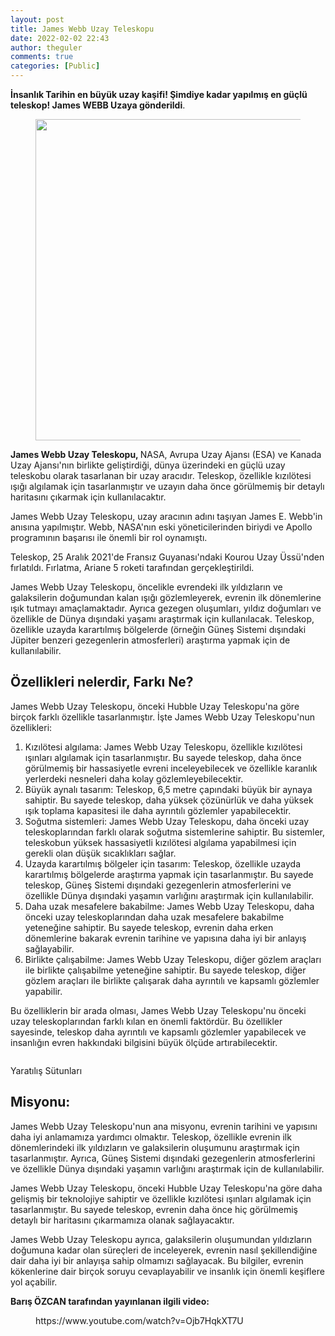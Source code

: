 ```yaml
---
layout: post
title: James Webb Uzay Teleskopu
date: 2022-02-02 22:43
author: theguler
comments: true
categories: [Public]
---
```

<!-- wp:paragraph -->
<p><strong>İnsanlık Tarihin en büyük uzay kaşifi! Şimdiye kadar yapılmış en güçlü teleskop! James WEBB Uzaya gönderildi</strong>.</p>
<!-- /wp:paragraph -->

<!-- wp:image {"id":1293,"width":687,"height":514,"sizeSlug":"large","linkDestination":"none"} -->
<figure class="wp-block-image size-large is-resized"><img src="https://farukguler.com/assets/post_images/right.jpeg?w=1024" alt="" class="wp-image-1293" width="687" height="514" /></figure>
<!-- /wp:image -->

<!-- wp:paragraph -->
<p><strong>James Webb Uzay Teleskopu, </strong>NASA, Avrupa Uzay Ajansı (ESA) ve Kanada Uzay Ajansı'nın birlikte geliştirdiği, dünya üzerindeki en güçlü uzay teleskobu olarak tasarlanan bir uzay aracıdır. Teleskop, özellikle kızılötesi ışığı algılamak için tasarlanmıştır ve uzayın daha önce görülmemiş bir detaylı haritasını çıkarmak için kullanılacaktır.</p>
<!-- /wp:paragraph -->

<!-- wp:paragraph -->
<p>James Webb Uzay Teleskopu, uzay aracının adını taşıyan James E. Webb'in anısına yapılmıştır. Webb, NASA'nın eski yöneticilerinden biriydi ve Apollo programının başarısı ile önemli bir rol oynamıştı.</p>
<!-- /wp:paragraph -->

<!-- wp:paragraph -->
<p>Teleskop, 25 Aralık 2021'de Fransız Guyanası'ndaki Kourou Uzay Üssü'nden fırlatıldı. Fırlatma, Ariane 5 roketi tarafından gerçekleştirildi.</p>
<!-- /wp:paragraph -->

<!-- wp:paragraph -->
<p>James Webb Uzay Teleskopu, öncelikle evrendeki ilk yıldızların ve galaksilerin doğumundan kalan ışığı gözlemleyerek, evrenin ilk dönemlerine ışık tutmayı amaçlamaktadır. Ayrıca gezegen oluşumları, yıldız doğumları ve özellikle de Dünya dışındaki yaşamı araştırmak için kullanılacak. Teleskop, özellikle uzayda karartılmış bölgelerde (örneğin Güneş Sistemi dışındaki Jüpiter benzeri gezegenlerin atmosferleri) araştırma yapmak için de kullanılabilir.</p>
<!-- /wp:paragraph -->

<!-- wp:heading -->
<h2 class="wp-block-heading"><strong>Özellikleri nelerdir, Farkı Ne?</strong></h2>
<!-- /wp:heading -->

<!-- wp:paragraph -->
<p>James Webb Uzay Teleskopu, önceki Hubble Uzay Teleskopu'na göre birçok farklı özellikle tasarlanmıştır. İşte James Webb Uzay Teleskopu'nun özellikleri:</p>
<!-- /wp:paragraph -->

<!-- wp:list {"ordered":true} -->
<ol><!-- wp:list-item -->
<li>Kızılötesi algılama: James Webb Uzay Teleskopu, özellikle kızılötesi ışınları algılamak için tasarlanmıştır. Bu sayede teleskop, daha önce görülmemiş bir hassasiyetle evreni inceleyebilecek ve özellikle karanlık yerlerdeki nesneleri daha kolay gözlemleyebilecektir.</li>
<!-- /wp:list-item -->

<!-- wp:list-item -->
<li>Büyük aynalı tasarım: Teleskop, 6,5 metre çapındaki büyük bir aynaya sahiptir. Bu sayede teleskop, daha yüksek çözünürlük ve daha yüksek ışık toplama kapasitesi ile daha ayrıntılı gözlemler yapabilecektir.</li>
<!-- /wp:list-item -->

<!-- wp:list-item -->
<li>Soğutma sistemleri: James Webb Uzay Teleskopu, daha önceki uzay teleskoplarından farklı olarak soğutma sistemlerine sahiptir. Bu sistemler, teleskobun yüksek hassasiyetli kızılötesi algılama yapabilmesi için gerekli olan düşük sıcaklıkları sağlar.</li>
<!-- /wp:list-item -->

<!-- wp:list-item -->
<li>Uzayda karartılmış bölgeler için tasarım: Teleskop, özellikle uzayda karartılmış bölgelerde araştırma yapmak için tasarlanmıştır. Bu sayede teleskop, Güneş Sistemi dışındaki gezegenlerin atmosferlerini ve özellikle Dünya dışındaki yaşamın varlığını araştırmak için kullanılabilir.</li>
<!-- /wp:list-item -->

<!-- wp:list-item -->
<li>Daha uzak mesafelere bakabilme: James Webb Uzay Teleskopu, daha önceki uzay teleskoplarından daha uzak mesafelere bakabilme yeteneğine sahiptir. Bu sayede teleskop, evrenin daha erken dönemlerine bakarak evrenin tarihine ve yapısına daha iyi bir anlayış sağlayabilir.</li>
<!-- /wp:list-item -->

<!-- wp:list-item -->
<li>Birlikte çalışabilme: James Webb Uzay Teleskopu, diğer gözlem araçları ile birlikte çalışabilme yeteneğine sahiptir. Bu sayede teleskop, diğer gözlem araçları ile birlikte çalışarak daha ayrıntılı ve kapsamlı gözlemler yapabilir.</li>
<!-- /wp:list-item --></ol>
<!-- /wp:list -->

<!-- wp:paragraph -->
<p>Bu özelliklerin bir arada olması, James Webb Uzay Teleskopu'nu önceki uzay teleskoplarından farklı kılan en önemli faktördür. Bu özellikler sayesinde, teleskop daha ayrıntılı ve kapsamlı gözlemler yapabilecek ve insanlığın evren hakkındaki bilgisini büyük ölçüde artırabilecektir.</p>
<!-- /wp:paragraph -->

<!-- wp:cover {"url":"https://farukguler.com/assets/post_images/yaradilis.jpg?w=591","id":6909,"dimRatio":50,"style":{"color":[]}} -->
<div class="wp-block-cover"><span aria-hidden="true" class="wp-block-cover__background has-background-dim"></span><img class="wp-block-cover__image-background wp-image-6909" alt="" src="https://farukguler.com/assets/post_images/yaradilis.jpg?w=591" data-object-fit="cover" /><div class="wp-block-cover__inner-container"><!-- wp:paragraph {"align":"center","fontSize":"large"} -->
<p class="has-text-align-center has-large-font-size">Yaratılış Sütunları</p>
<!-- /wp:paragraph --></div></div>
<!-- /wp:cover -->

<!-- wp:heading -->
<h2 class="wp-block-heading"><strong>Misyonu:</strong></h2>
<!-- /wp:heading -->

<!-- wp:paragraph -->
<p>James Webb Uzay Teleskopu'nun ana misyonu, evrenin tarihini ve yapısını daha iyi anlamamıza yardımcı olmaktır. Teleskop, özellikle evrenin ilk dönemlerindeki ilk yıldızların ve galaksilerin oluşumunu araştırmak için tasarlanmıştır. Ayrıca, Güneş Sistemi dışındaki gezegenlerin atmosferlerini ve özellikle Dünya dışındaki yaşamın varlığını araştırmak için de kullanılabilir.</p>
<!-- /wp:paragraph -->

<!-- wp:paragraph -->
<p>James Webb Uzay Teleskopu, önceki Hubble Uzay Teleskopu'na göre daha gelişmiş bir teknolojiye sahiptir ve özellikle kızılötesi ışınları algılamak için tasarlanmıştır. Bu sayede teleskop, evrenin daha önce hiç görülmemiş detaylı bir haritasını çıkarmamıza olanak sağlayacaktır.</p>
<!-- /wp:paragraph -->

<!-- wp:paragraph -->
<p>James Webb Uzay Teleskopu ayrıca, galaksilerin oluşumundan yıldızların doğumuna kadar olan süreçleri de inceleyerek, evrenin nasıl şekillendiğine dair daha iyi bir anlayışa sahip olmamızı sağlayacak. Bu bilgiler, evrenin kökenlerine dair birçok soruyu cevaplayabilir ve insanlık için önemli keşiflere yol açabilir.</p>
<!-- /wp:paragraph -->

<!-- wp:paragraph -->
<p><strong>Barış ÖZCAN tarafından yayınlanan ilgili video:</strong></p>
<!-- /wp:paragraph -->

<!-- wp:embed {"url":"https://www.youtube.com/watch?v=Ojb7HqkXT7U","type":"video","providerNameSlug":"youtube","responsive":true,"className":"wp-embed-aspect-16-9 wp-has-aspect-ratio"} -->
<figure class="wp-block-embed is-type-video is-provider-youtube wp-block-embed-youtube wp-embed-aspect-16-9 wp-has-aspect-ratio"><div class="wp-block-embed__wrapper">
https://www.youtube.com/watch?v=Ojb7HqkXT7U
</div></figure>
<!-- /wp:embed -->
